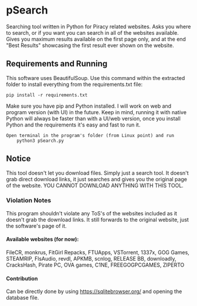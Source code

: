 # pSearch
 Searching tool written in Python for Piracy related websites. Asks you where to search, or if you want you can search in all of the websites available. Gives you maximum results available on the first page only, and at the end "Best Results" showcasing the first result ever shown on the website.

## Requirements and Running
This software uses BeautifulSoup. Use this command within the extracted folder to install everything from the requirements.txt file:
 
    pip install -r requirements.txt

Make sure you have pip and Python installed. I will work on web and program version (with UI) in the future.
Keep in mind, running it with native Python will always be faster than with a UI/web version, once you install Python and the requirements it's easy and fast to run it.

    Open terminal in the program's folder (from Linux point) and run
        python3 pSearch.py

 ## Notice
 This tool doesn't let you download files. Simply just a search tool. It doesn't grab direct download links, it just searches and gives you the original page of the website. YOU CANNOT DOWNLOAD ANYTHING WITH THIS TOOL.
 
 ### Violation Notes
 This program shouldn't violate any ToS's of the websites included as it doesn't grab the download links. It still forwards to the original website, just the software's page of it.
 
 #### Available websites (for now):
FileCR,
monkrus,
FitGirl Repacks,
FTUApps,
VSTorrent,
1337x,
GOG Games,
STEAMRIP,
FlsAudio,
revdl,
APKMB,
scnlog,
RELEASE BB,
downloadly,
CracksHash,
Pirate PC,
OVA games,
C1NE,
FREEGOGPCGAMES,
ZIPERTO

#### Contribution 
Can be directly done by using https://sqlitebrowser.org/ and opening the database file.
